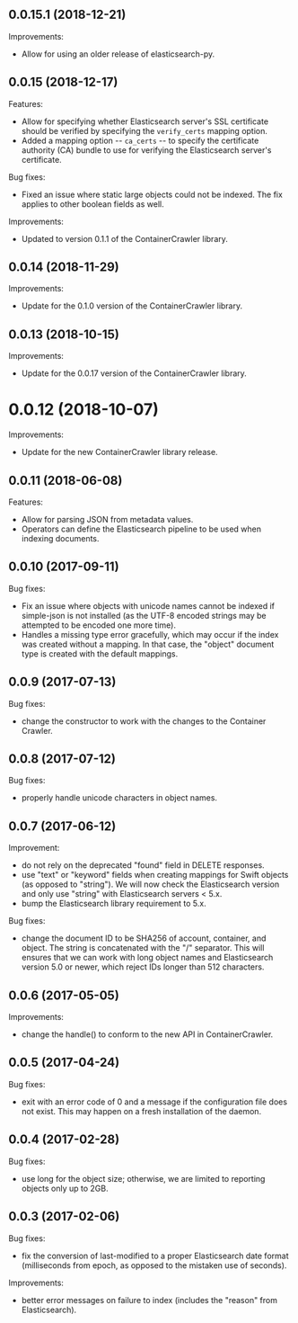 ## 0.0.15.1 (2018-12-21)

Improvements:

- Allow for using an older release of elasticsearch-py.

## 0.0.15 (2018-12-17)

Features:

- Allow for specifying whether Elasticsearch server's SSL certificate should be
  verified by specifying the `verify_certs` mapping option.
- Added a mapping option -- `ca_certs` -- to specify the certificate authority
  (CA) bundle to use for verifying the Elasticsearch server's certificate.

Bug fixes:

- Fixed an issue where static large objects could not be indexed. The fix
  applies to other boolean fields as well.

Improvements:

- Updated to version 0.1.1 of the ContainerCrawler library.

## 0.0.14 (2018-11-29)

Improvements:

- Update for the 0.1.0 version of the ContainerCrawler library.

## 0.0.13 (2018-10-15)

Improvements:

- Update for the 0.0.17 version of the ContainerCrawler library.

# 0.0.12 (2018-10-07)

Improvements:

- Update for the new ContainerCrawler library release.

## 0.0.11 (2018-06-08)

Features:

- Allow for parsing JSON from metadata values.
- Operators can define the Elasticsearch pipeline to be used when indexing
  documents.

## 0.0.10 (2017-09-11)

Bug fixes:

- Fix an issue where objects with unicode names cannot be indexed if
  simple-json is not installed (as the UTF-8 encoded strings may be
  attempted to be encoded one more time).
- Handles a missing type error gracefully, which may occur if the index was
  created without a mapping. In that case, the "object" document type is
  created with the default mappings.

## 0.0.9 (2017-07-13)

Bug fixes:

- change the constructor to work with the changes to the Container Crawler.

## 0.0.8 (2017-07-12)

Bug fixes:

- properly handle unicode characters in object names.

## 0.0.7 (2017-06-12)

Improvement:

- do not rely on the deprecated "found" field in DELETE responses.
- use "text" or "keyword" fields when creating mappings for Swift objects
  (as opposed to "string"). We will now check the Elasticsearch version and
  only use "string" with Elasticsearch servers < 5.x.
- bump the Elasticsearch library requirement to 5.x.

Bug fixes:

- change the document ID to be SHA256 of account, container, and object. The
  string is concatenated with the "/" separator. This will ensures that we
  can work with long object names and Elasticsearch version 5.0 or newer,
  which reject IDs longer than 512 characters.

## 0.0.6 (2017-05-05)

Improvements:

- change the handle() to conform to the new API in ContainerCrawler.

## 0.0.5 (2017-04-24)

Bug fixes:

- exit with an error code of 0 and a message if the configuration file does
  not exist. This may happen on a fresh installation of the daemon.

## 0.0.4 (2017-02-28)

Bug fixes:

- use long for the object size; otherwise, we are limited to reporting
  objects only up to 2GB.

## 0.0.3 (2017-02-06)

Bug fixes:

- fix the conversion of last-modified to a proper Elasticsearch date format
  (milliseconds from epoch, as opposed to the mistaken use of seconds).

Improvements:

- better error messages on failure to index (includes the "reason" from
  Elasticsearch).
